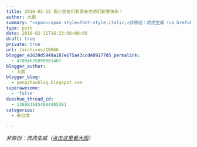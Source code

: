 ```yaml
---
title: 2010-02-12 祝小朋友们和家长老师们新春快乐！
author: 大鹏
summary: "<span><span style=font-style:italic;>非原创：虎虎生威（<a href=https://vloeya.bay.livefilestore.com/y1pcwncnm1TzEa2c4yoGhT9yj2KuR_jRU4VApVNRnNn1irnx4LcutlL31XTh15_wb8hce9Ap3zKuzaIi1rKN7iPvtBlb5NExyDz/WishesFromPeng2010.jpg>点击这里看大图</a>）</span><br /><a href=https://gsqqvq.bay.livefilestore.com/y1mmMF8TpEfmk2UrTzJWU1pnM1EgrZxepromXUQAog3hdA7KvDTPyf_FVRehBJMeDmiLVcK9hUQuoTQoQ_Fmtd2YcqnAV1zsxWadj9ZMHvUHWK_ayzY31Wm9-VkCbo6vMb35dO4AvFb_y-6_1PHtZqfTw/WishesFromPeng2010.jpg rel=WLPP;url=https://gsqqvq.bay.livefilestore.com/y1mmMF8TpEfmk2UrTzJWU1pnM1EgrZxepromXUQAog3hdA7KvDTPyf_FVRehBJMeDmiLVcK9hUQuoTQoQ_Fmtd2YcqnAV1zsxWadj9ZMHvUHWK_ayzY31Wm9-VkCbo6vMb35dO4AvFb_y-6_1PHtZqfTw/WishesFromPeng2010.jpg><img src=https://gsqqvq.bay.livefilestore.com/y1mmMF8TpEfmk2UrTzJWU1pnM1EgrZxepromXUQAog3hdA7KvDTPyf_FVRehBJMeDmiLVcK9hUQuoTQoQ_Fmtd2YcqnAV1zsxWadj9ZMHvUHWK_ayzY31Wm9-VkCbo6vMb35dO4AvFb_y-6_1PHtZqfTw/WishesFromPeng2010.jpg alt= /></a></span>"
type: post
date: 2010-02-11T16:33:00+00:00
draft: true
private: true
url: /archives/10866
blogger_e2639d5949a187e675a43ccd40917705_permalink:
  - 47094635099081407
blogger_author:
  - 大鹏
blogger_blog:
  - pengzhaoblog.blogspot.com
superawesome:
  - 'false'
duoshuo_thread_id:
  - 1360835854884405301
categories:
  - 未分类

---
```

<span><span style="font-style:italic;">非原创：虎虎生威（<a href="https://vloeya.bay.livefilestore.com/y1pcwncnm1TzEa2c4yoGhT9yj2KuR_jRU4VApVNRnNn1irnx4LcutlL31XTh15_wb8hce9Ap3zKuzaIi1rKN7iPvtBlb5NExyDz/WishesFromPeng2010.jpg">点击这里看大图</a>）</span><br /><a href="https://gsqqvq.bay.livefilestore.com/y1mmMF8TpEfmk2UrTzJWU1pnM1EgrZxepromXUQAog3hdA7KvDTPyf_FVRehBJMeDmiLVcK9hUQuoTQoQ_Fmtd2YcqnAV1zsxWadj9ZMHvUHWK_ayzY31Wm9-VkCbo6vMb35dO4AvFb_y-6_1PHtZqfTw/WishesFromPeng2010.jpg" rel="WLPP;url=https://gsqqvq.bay.livefilestore.com/y1mmMF8TpEfmk2UrTzJWU1pnM1EgrZxepromXUQAog3hdA7KvDTPyf_FVRehBJMeDmiLVcK9hUQuoTQoQ_Fmtd2YcqnAV1zsxWadj9ZMHvUHWK_ayzY31Wm9-VkCbo6vMb35dO4AvFb_y-6_1PHtZqfTw/WishesFromPeng2010.jpg"><img src="https://gsqqvq.bay.livefilestore.com/y1mmMF8TpEfmk2UrTzJWU1pnM1EgrZxepromXUQAog3hdA7KvDTPyf_FVRehBJMeDmiLVcK9hUQuoTQoQ_Fmtd2YcqnAV1zsxWadj9ZMHvUHWK_ayzY31Wm9-VkCbo6vMb35dO4AvFb_y-6_1PHtZqfTw/WishesFromPeng2010.jpg" alt="" /></a></span>
